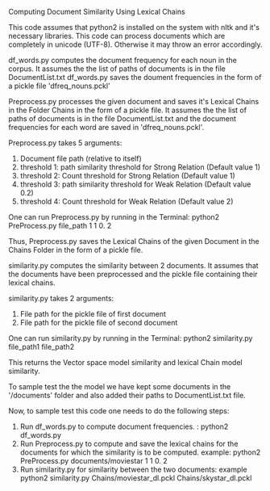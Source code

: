 Computing Document Similarity Using Lexical Chains

This code assumes that python2 is installed on the system with nltk and it's necessary libraries.
This code can process documents which are completely in unicode (UTF-8). Otherwise it may throw an error accordingly.

df_words.py computes the document frequency for each noun in the corpus. 
It assumes the the list of paths of documents is in the file DocumentList.txt 
df_words.py saves the doument frequencies in the form of a pickle file 'dfreq_nouns.pckl'

Preprocess.py processes the given document and saves it's Lexical Chains in the Folder Chains in the form of a pickle file.
It assumes the the list of paths of documents is in the file DocumentList.txt and the document frequencies for each word are saved in 'dfreq_nouns.pckl'. 

Preprocess.py takes 5 arguments:
1) Document file path (relative to itself)
2) threshold 1: path similarity threshold for Strong Relation (Default value 1)
3) threshold 2: Count threshold for Strong Relation (Default value 1)
4) threshold 3: path similarity threshold for Weak Relation (Default value 0.2)
5) threshold 4: Count threshold for Weak Relation (Default value 2)

One can run Preprocess.py by running in the Terminal:     python2 PreProcess.py file_path 1 1 0. 2

Thus, Preprocess.py saves the Lexical Chains of the given Document in the Chains Folder in the form of a pickle file.

similarity.py computes the similarity between 2 documents. It assumes that  the documents have been preprocessed 
and the pickle file containing their lexical chains. 

similarity.py takes 2 arguments:
1) File path for the pickle file of first document
2) File path for the pickle file of second document

One can run similarity.py by running in the Terminal:     python2 similarity.py file_path1 file_path2

This returns the Vector space model similarity and lexical Chain model similarity.

To sample test the the model we have kept some documents in the '/documents' folder and also added their paths to DocumentList.txt file.

Now, to sample test this code one needs to do the following steps:

1) Run df_words.py to compute document frequencies. : python2 df_words.py
2) Run Preprocess.py to compute and save the lexical chains for the documents for which the similarity is to be computed.
example: python2 PreProcess.py documents/moviestar 1 1 0. 2
3) Run similarity.py for similarity between the two documents:
example python2 similarity.py Chains/moviestar_dl.pckl Chains/skystar_dl.pckl
